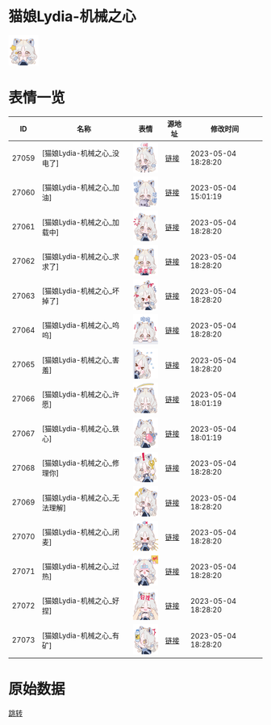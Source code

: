 # 猫娘Lydia-机械之心

<img src="./cover.png" height="60" alt="cover" />

# 表情一览

|ID|名称|表情|源地址|修改时间|
|----|----|----|----|----|
|27059|[猫娘Lydia-机械之心_没电了]|<img src="./pic/027059_%5B猫娘Lydia-机械之心_没电了%5D.png" height="60" alt="没电了"/>|[链接](https://i0.hdslb.com/bfs/garb/2ab9115addecf00c09c13aa13dc3428584994fef.png)|2023-05-04 18:28:20|
|27060|[猫娘Lydia-机械之心_加油]|<img src="./pic/027060_%5B猫娘Lydia-机械之心_加油%5D.png" height="60" alt="加油"/>|[链接](https://i0.hdslb.com/bfs/garb/6ecf823310f7eed8b3bf78b91f473ae126801264.png)|2023-05-04 15:01:19|
|27061|[猫娘Lydia-机械之心_加载中]|<img src="./pic/027061_%5B猫娘Lydia-机械之心_加载中%5D.png" height="60" alt="加载中"/>|[链接](https://i0.hdslb.com/bfs/garb/2d30300cccd9d51f7606340a8fd1bc7f72a6845c.png)|2023-05-04 18:28:20|
|27062|[猫娘Lydia-机械之心_求求了]|<img src="./pic/027062_%5B猫娘Lydia-机械之心_求求了%5D.png" height="60" alt="求求了"/>|[链接](https://i0.hdslb.com/bfs/garb/8ed003e546671e11ca850f39858ca6806755ab8d.png)|2023-05-04 18:28:20|
|27063|[猫娘Lydia-机械之心_坏掉了]|<img src="./pic/027063_%5B猫娘Lydia-机械之心_坏掉了%5D.png" height="60" alt="坏掉了"/>|[链接](https://i0.hdslb.com/bfs/garb/2739b2cf9a72a75296aedc67339956edf1e3c6b8.png)|2023-05-04 18:28:20|
|27064|[猫娘Lydia-机械之心_呜呜]|<img src="./pic/027064_%5B猫娘Lydia-机械之心_呜呜%5D.png" height="60" alt="呜呜"/>|[链接](https://i0.hdslb.com/bfs/garb/8ec6c36dc8d6cd429777730cdb99cd0914a3d401.png)|2023-05-04 18:28:20|
|27065|[猫娘Lydia-机械之心_害羞]|<img src="./pic/027065_%5B猫娘Lydia-机械之心_害羞%5D.png" height="60" alt="害羞"/>|[链接](https://i0.hdslb.com/bfs/garb/f4295847db7a41c9de532e9a3ae68177540d9968.png)|2023-05-04 18:28:20|
|27066|[猫娘Lydia-机械之心_许愿]|<img src="./pic/027066_%5B猫娘Lydia-机械之心_许愿%5D.png" height="60" alt="许愿"/>|[链接](https://i0.hdslb.com/bfs/garb/b5d29aa11337ed18cc8ebfb0a95f183920c2df21.png)|2023-05-04 18:01:19|
|27067|[猫娘Lydia-机械之心_铁心]|<img src="./pic/027067_%5B猫娘Lydia-机械之心_铁心%5D.png" height="60" alt="铁心"/>|[链接](https://i0.hdslb.com/bfs/garb/fab5d96165436674462f54ac42d1eb8b41e5c307.png)|2023-05-04 18:01:19|
|27068|[猫娘Lydia-机械之心_修理你]|<img src="./pic/027068_%5B猫娘Lydia-机械之心_修理你%5D.png" height="60" alt="修理你"/>|[链接](https://i0.hdslb.com/bfs/garb/ced2a3667b36acf74af667964d32ab505b101891.png)|2023-05-04 18:28:20|
|27069|[猫娘Lydia-机械之心_无法理解]|<img src="./pic/027069_%5B猫娘Lydia-机械之心_无法理解%5D.png" height="60" alt="无法理解"/>|[链接](https://i0.hdslb.com/bfs/garb/fc44e0e2c148ea53b24fad4b5b2e4eb9a637f729.png)|2023-05-04 18:28:20|
|27070|[猫娘Lydia-机械之心_闭麦]|<img src="./pic/027070_%5B猫娘Lydia-机械之心_闭麦%5D.png" height="60" alt="闭麦"/>|[链接](https://i0.hdslb.com/bfs/garb/414303236cb4fcce0a3b9842157e26dedf2cdd0a.png)|2023-05-04 18:28:20|
|27071|[猫娘Lydia-机械之心_过热]|<img src="./pic/027071_%5B猫娘Lydia-机械之心_过热%5D.png" height="60" alt="过热"/>|[链接](https://i0.hdslb.com/bfs/garb/47c91818029e0edee0b9a013ae89ecc51cdde164.png)|2023-05-04 18:28:20|
|27072|[猫娘Lydia-机械之心_好捏]|<img src="./pic/027072_%5B猫娘Lydia-机械之心_好捏%5D.png" height="60" alt="好捏"/>|[链接](https://i0.hdslb.com/bfs/garb/dc33905f99f984113b3579b95dc4d36cbdbfc998.png)|2023-05-04 18:28:20|
|27073|[猫娘Lydia-机械之心_有矿]|<img src="./pic/027073_%5B猫娘Lydia-机械之心_有矿%5D.png" height="60" alt="有矿"/>|[链接](https://i0.hdslb.com/bfs/garb/6dbd963bcc744c2c786b120054095743f1e8f442.png)|2023-05-04 18:28:20|

# 原始数据

[跳转](./raw.json)

